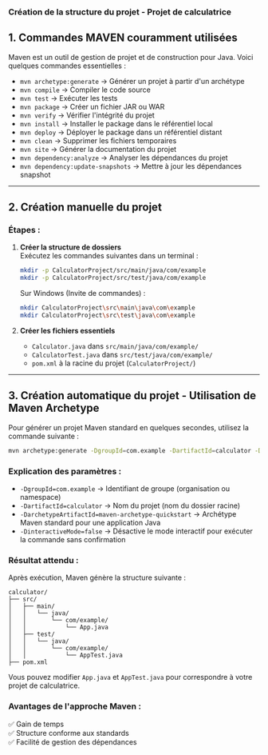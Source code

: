 ### **Création de la structure du projet - Projet de calculatrice**



## **1. Commandes MAVEN couramment utilisées**  
Maven est un outil de gestion de projet et de construction pour Java. Voici quelques commandes essentielles :

- `mvn archetype:generate` → Générer un projet à partir d'un archétype  
- `mvn compile` → Compiler le code source  
- `mvn test` → Exécuter les tests  
- `mvn package` → Créer un fichier JAR ou WAR  
- `mvn verify` → Vérifier l'intégrité du projet  
- `mvn install` → Installer le package dans le référentiel local  
- `mvn deploy` → Déployer le package dans un référentiel distant  
- `mvn clean` → Supprimer les fichiers temporaires  
- `mvn site` → Générer la documentation du projet  
- `mvn dependency:analyze` → Analyser les dépendances du projet  
- `mvn dependency:update-snapshots` → Mettre à jour les dépendances snapshot  

---

## **2. Création manuelle du projet**  

### **Étapes :**
1. **Créer la structure de dossiers**  
   Exécutez les commandes suivantes dans un terminal :

   ```sh
   mkdir -p CalculatorProject/src/main/java/com/example
   mkdir -p CalculatorProject/src/test/java/com/example
   ```

   Sur Windows (Invite de commandes) :

   ```sh
   mkdir CalculatorProject\src\main\java\com\example
   mkdir CalculatorProject\src\test\java\com\example
   ```

2. **Créer les fichiers essentiels**  
   - `Calculator.java` dans `src/main/java/com/example/`
   - `CalculatorTest.java` dans `src/test/java/com/example/`
   - `pom.xml` à la racine du projet (`CalculatorProject/`)

---

## **3. Création automatique du projet - Utilisation de Maven Archetype**  

Pour générer un projet Maven standard en quelques secondes, utilisez la commande suivante :

```sh
mvn archetype:generate -DgroupId=com.example -DartifactId=calculator -DarchetypeArtifactId=maven-archetype-quickstart -DinteractiveMode=false
```

### **Explication des paramètres :**
- `-DgroupId=com.example` → Identifiant de groupe (organisation ou namespace)  
- `-DartifactId=calculator` → Nom du projet (nom du dossier racine)  
- `-DarchetypeArtifactId=maven-archetype-quickstart` → Archétype Maven standard pour une application Java  
- `-DinteractiveMode=false` → Désactive le mode interactif pour exécuter la commande sans confirmation  

### **Résultat attendu :**
Après exécution, Maven génère la structure suivante :

```
calculator/
├── src/
│   ├── main/
│   │   └── java/
│   │       └── com/example/
│   │           └── App.java
│   ├── test/
│   │   └── java/
│   │       └── com/example/
│   │           └── AppTest.java
├── pom.xml
```

Vous pouvez modifier `App.java` et `AppTest.java` pour correspondre à votre projet de calculatrice.

### **Avantages de l'approche Maven :**
✅ Gain de temps  
✅ Structure conforme aux standards  
✅ Facilité de gestion des dépendances  

